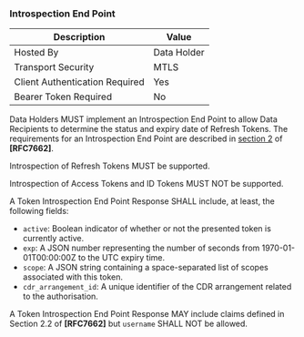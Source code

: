 ### Introspection End Point

| Description | Value   |
|---|---|
| Hosted By  | Data Holder  |
|  Transport Security |  MTLS |
| Client Authentication Required| Yes|
| Bearer Token Required| No|

Data Holders MUST implement an Introspection End Point to allow Data Recipients to determine the status and expiry date of Refresh Tokens.  The requirements for an Introspection End Point are described in [section 2](https://tools.ietf.org/html/rfc7662#section-2) of **[RFC7662]**.

Introspection of Refresh Tokens MUST be supported.

Introspection of Access Tokens and ID Tokens MUST NOT be supported.

A Token Introspection End Point Response SHALL include, at least, the following fields:

- `active`: Boolean indicator of whether or not the presented token
      is currently active.
- `exp`:  A JSON number representing the number of seconds from 1970-01-01T00:00:00Z to the UTC expiry time.
- `scope`: A JSON string containing a space-separated list of scopes associated with this token.
- `cdr_arrangement_id`: A unique identifier of the CDR arrangement related to the authorisation.

A Token Introspection End Point Response MAY include claims defined in Section 2.2 of **[RFC7662]** but ``username`` SHALL NOT be allowed.
